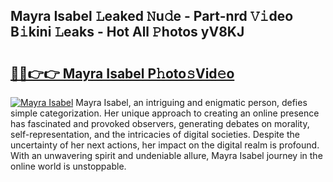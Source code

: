 ## Mayra Isabel 𝙻eaked 𝙽u𝚍e - Part-nrd 𝚅𝚒deo B𝚒kini 𝙻eaks - Hot All 𝙿hotos yV8KJ

# <h2><a href="http://ld3xsyp.urlbe.top/?page=Mayra+Isabel">🔗🔗👉👉 Mayra Isabel P𝚑oto𝚜Vid𝚎o</a></h2>

[![Mayra Isabel](https://i.imgur.com/eBuTRDB.gif)](http://ld3xsyp.urlbe.top/?page=Mayra+Isabel)
Mayra Isabel, an intriguing and enigmatic person, defies simple categorization. Her unique approach to creating an online presence has fascinated and provoked observers, generating debates on morality, self-representation, and the intricacies of digital societies. Despite the uncertainty of her next actions, her impact on the digital realm is profound. With an unwavering spirit and undeniable allure, Mayra Isabel journey in the online world is unstoppable.
